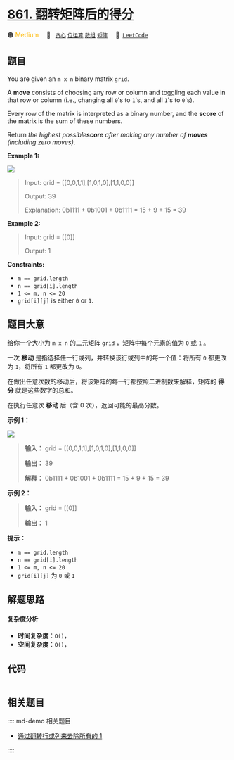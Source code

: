# [861. 翻转矩阵后的得分](https://leetcode.com/problems/score-after-flipping-matrix)

🟠 <font color=#ffb800>Medium</font>&emsp; 🔖&ensp; [`贪心`](/leetcode/outline/tag/greedy.md) [`位运算`](/leetcode/outline/tag/bit-manipulation.md) [`数组`](/leetcode/outline/tag/array.md) [`矩阵`](/leetcode/outline/tag/matrix.md)&emsp; 🔗&ensp;[`LeetCode`](https://leetcode.com/problems/score-after-flipping-matrix)


## 题目

You are given an `m x n` binary matrix `grid`.

A **move** consists of choosing any row or column and toggling each value in
that row or column (i.e., changing all `0`'s to `1`'s, and all `1`'s to
`0`'s).

Every row of the matrix is interpreted as a binary number, and the **score**
of the matrix is the sum of these numbers.

Return _the highest possible**score** after making any number of **moves**
(including zero moves)_.



**Example 1:**

![](https://assets.leetcode.com/uploads/2021/07/23/lc-toogle1.jpg)

> Input: grid = [[0,0,1,1],[1,0,1,0],[1,1,0,0]]
> 
> Output: 39
> 
> Explanation: 0b1111 + 0b1001 + 0b1111 = 15 + 9 + 15 = 39

**Example 2:**

> Input: grid = [[0]]
> 
> Output: 1

**Constraints:**

  * `m == grid.length`
  * `n == grid[i].length`
  * `1 <= m, n <= 20`
  * `grid[i][j]` is either `0` or `1`.


## 题目大意

给你一个大小为 `m x n` 的二元矩阵 `grid` ，矩阵中每个元素的值为 `0` 或 `1` 。

一次 **移动** 是指选择任一行或列，并转换该行或列中的每一个值：将所有 `0` 都更改为 `1`，将所有 `1` 都更改为 `0`。

在做出任意次数的移动后，将该矩阵的每一行都按照二进制数来解释，矩阵的 **得分** 就是这些数字的总和。

在执行任意次 **移动** 后（含 0 次），返回可能的最高分数。



**示例 1：**

![](https://assets.leetcode.com/uploads/2021/07/23/lc-toogle1.jpg)

> 
> 
> 
> 
> 
> **输入：** grid = [[0,0,1,1],[1,0,1,0],[1,1,0,0]]
> 
> **输出：** 39
> 
> **解释：** 0b1111 + 0b1001 + 0b1111 = 15 + 9 + 15 = 39
> 
> 

**示例 2：**

> 
> 
> 
> 
> 
> **输入：** grid = [[0]]
> 
> **输出：** 1
> 
> 



**提示：**

  * `m == grid.length`
  * `n == grid[i].length`
  * `1 <= m, n <= 20`
  * `grid[i][j]` 为 `0` 或 `1`


## 解题思路

#### 复杂度分析

- **时间复杂度**：`O()`，
- **空间复杂度**：`O()`，

## 代码

```javascript

```

## 相关题目

:::: md-demo 相关题目
- [通过翻转行或列来去除所有的 1](https://leetcode.com/problems/remove-all-ones-with-row-and-column-flips)

::::
